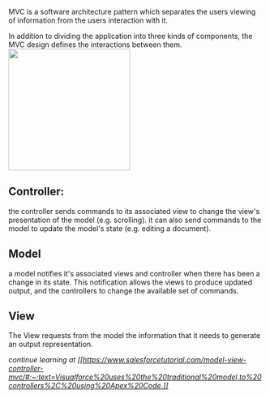 MVC is a software architecture pattern which separates the users viewing of information from the users interaction with it. 

In addition to dividing the application into three kinds of components, the MVC design defines the interactions between them. 
<img src="https://www.salesforcetutorial.com/wp-content/uploads/2013/04/mvc.jpg"  width="240px">
## Controller:
the controller sends commands to its associated view to change the view's presentation of the model (e.g. scrolling). it can also send commands to the model to update the model's state (e.g. editing a document).

## Model
a model notifies it's associated views and controller when there has been a change in its state. This notification allows the views to produce updated output, and the controllers to change the available set of commands. 

## View
The View requests from the model the information that it needs to generate an output representation. 

*continue learning at [[https://www.salesforcetutorial.com/model-view-controller-mvc/#:~:text=Visualforce%20uses%20the%20traditional%20model,to%20controllers%2C%20using%20Apex%20Code.]]*